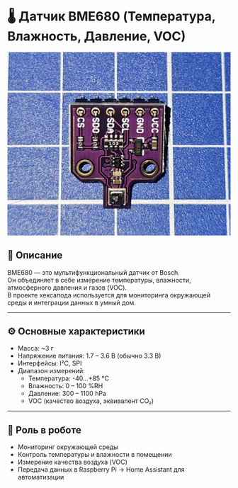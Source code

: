 # 🌡️ Датчик BME680 (Температура, Влажность, Давление, VOC)

![BME680](/doc/img/bme680.jpg)

## 📖 Описание
BME680 — это мультифункциональный датчик от Bosch.  
Он объединяет в себе измерение температуры, влажности, атмосферного давления и газов (VOC).  
В проекте хексапода используется для мониторинга окружающей среды и интеграции данных в умный дом.

---

## ⚙️ Основные характеристики
- Масса: ~3 г  
- Напряжение питания: 1.7 – 3.6 В (обычно 3.3 В)  
- Интерфейсы: I²C, SPI  
- Диапазон измерений:  
  - Температура: -40…+85 °C  
  - Влажность: 0 – 100 %RH  
  - Давление: 300 – 1100 hPa  
  - VOC (качество воздуха, эквивалент CO₂)  

---

## 🤖 Роль в роботе
- Мониторинг окружающей среды  
- Контроль температуры и влажности в помещении  
- Измерение качества воздуха (VOC)  
- Передача данных в Raspberry Pi → Home Assistant для автоматизации
